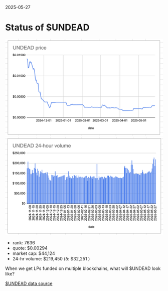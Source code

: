 2025-05-27

# Status of $UNDEAD

![$UNDEAD rank](imgs/01a-rank.png)
![$UNDEAD quote](imgs/01b-quote.png)
![$UNDEAD market captalization](imgs/01c-cap.png)
![$UNDEAD 24-hour volume](imgs/01d-vol.png)

* rank: 7636
* quote: $0.00294
* market cap: $44,124
* 24-hr volume: $219,450 (δ: $32,251 )

When we get LPs funded on multiple blockchains, what will $UNDEAD look like?

[$UNDEAD data source](https://www.coingecko.com/en/coins/undead-blocks)
